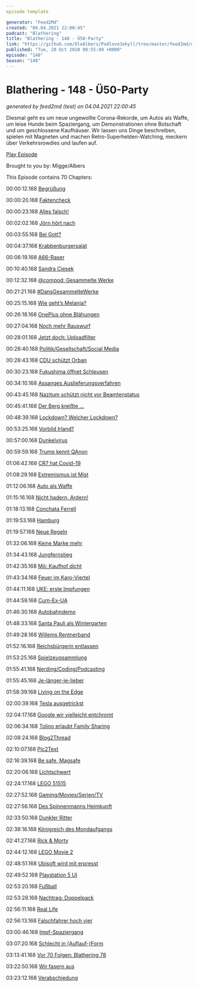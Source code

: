 ```yaml
---
episode template

generator: "Feed2Md"
created: "04.04.2021 22:00:45"
podcast: "Blathering"
title: "Blathering - 148 - Ü50-Party"
link: "https://github.com/OleAlbers/PodloveJekyll/tree/master/feed2md/example/export/seasons/5/2020/10/Blathering - 148 - Ü50-Party.md"
published: "Tue, 20 Oct 2020 08:55:49 +0000"
episode: "148"
Season: "148"
---
```


# Blathering - 148 - Ü50-Party
_generated by feed2md (test) on 04.04.2021 22:00:45_

Diesmal geht es um neue ungewollte Corona-Rekorde, um Autos als Waffe, um leise Hunde beim Spaziergang, um Demonstrationen ohne Botschaft und um geschlossene Kaufhäuser. Wir lassen uns Dinge beschreiben, spielen mit Magneten und machen Retro-Superhelden-Watching, meckern über Verkehrsrowdies und laufen auf.

[Play Episode](https://www.blathering.de/podlove/file/1364/s/feed/c/mp3/blathering_148.mp3)

Brought to you by: Migge/Albers

This Episode contains 70 Chapters:


00:00:12.168 [Begrüßung]()

00:00:20.168 [Faktencheck]()

00:00:23.168 [Alles falsch!](https://www.blathering.de/2020/10/blathering-146-en-garde/#comment-48)

00:02:02.168 [Jörn hört nach](https://www.blathering.de/2020/09/blathering-142-watersports/#comment-47)

00:03:55.168 [Bei Gott?](https://www.youtube.com/watch?v=Y0bnS3aX9MI&lc=UgxB0hcidd0GQ9nwspV4AaABAg)

00:04:37.168 [Krabbenburgersalat](https://twitter.com/tmigge/status/1315925189205557248)

00:06:19.168 [A66-Raser](https://www.berliner-kurier.de/kriminalitaet/raser-in-berlin-so-kommen-die-kerle-an-700ps-autos-fuer-unter-200-euro-li.109333)

00:10:40.168 [Sandra Ciesek](https://de.wikipedia.org/wiki/Sandra_Ciesek)

00:12:32.168 [@compod: Gesammelte Werke](https://twitter.com/search?q=(from%3Acompod)%20(%40blathering_pod)%20until%3A2020-10-20%20since%3A2020-10-12&src=typed_query&f=live)

00:21:21.168 [#DansGesammelteWerke](https://twitter.com/search?q=(from%3Aevildanwallace)%20(%40blathering_pod)%20until%3A2020-10-13%20since%3A2020-10-04&src=typed_query&f=live)

00:25:15.168 [Wie geht’s Melania?](https://apnews.com/article/virus-outbreak-donald-trump-health-melania-trump-a9ca689c5e82d127e30e3b9f6ca22457)

00:26:18.168 [OnePlus ohne Blähungen](https://www.golem.de/news/bloatware-oneplus-installiert-keine-facebook-dienste-mehr-vor-2010-151523.html)

00:27:04.168 [Noch mehr Rauswurf](https://www.spiegel.de/netzwelt/web/facebook-beim-vorgehen-gegen-holocaust-leugner-geht-es-um-leben-und-tod-a-89548cea-d047-4a6d-8214-9eee5146cdfd)

00:28:01.168 [Jetzt doch: Uploadfilter](https://www.sueddeutsche.de/digital/urheberrecht-uploadfilter-leistungsschutzrecht-1.5072682)

00:28:40.168 [Politik/Gesellschaft/Social Media]()

00:28:43.168 [CDU schützt Orban](https://www.tagesschau.de/ausland/orban-eu-finanzen-rechtsstaatlichkeit-101.html)

00:30:23.168 [Fukushima öffnet Schleusen](https://meta.tagesschau.de/id/147304/berichte-japan-will-radioaktives-material-ins-meer-leiten)

00:34:10.168 [Assanges Auslieferungsverfahren](https://logbuch-netzpolitik.de/lnp364-der-fall-assange)

00:43:45.168 [Nazitum schützt nicht vor Beamtenstatus](https://taz.de/Sieg-Heil-Rufe-von-Polizeischuelern/!5605286/)

00:45:41.168 [Der Berg kreißte ...](https://taz.de/Corona-Entwicklung-in-Deutschland/!5721398/)

00:48:39.168 [Lockdown? Welcher Lockdown?](https://threadreaderapp.com/thread/1316364296042024968.html)

00:53:25.168 [Vorbild Irland?](https://zackzack.at/2020/09/21/so-geht-corona-ampel-irland-machts-vor/)

00:57:00.168 [Dunkelvirus](https://covid19.dunkelzifferradar.de/)

00:59:59.168 [Trump kennt QAnon](https://twitter.com/tmigge/status/1316978158852313088)

01:06:42.168 [CR7 hat Covid-19](https://www.spiegel.de/sport/fussball/cristiano-ronaldo-positiv-auf-coronavirus-getestet-a-84cea1a7-31cd-46b7-bae0-d7fd1db0c40a)

01:08:29.168 [Extremismus ist Mist](https://www.zeit.de/gesellschaft/zeitgeschehen/2020-10/frankreich-enthauptung-lehrer-islamismus-polizeieinsaetze)

01:12:06.168 [Auto als Waffe](https://www.rnd.de/politik/afd-veranstaltung-in-schleswig-holstein-schwerverletzter-bei-autounfall-streit-zwischen-linken-und-rechten-demonstranten-26NIA5D7FMA3XWWZMVIXVYLH3E.html)

01:15:16.168 [Nicht hadern, Ardern!](https://twitter.com/timpritlove/status/1317499955448340483)

01:18:13.168 [Conchata Ferrell](https://de.wikipedia.org/wiki/Conchata_Ferrell)

01:19:53.168 [Hamburg]()

01:19:57.168 [Neue Regeln](https://www.hamburg.de/pressearchiv-fhh/14463954/2020-10-16-bwi-corona-recovery-fonds/)

01:32:06.168 [Keine Marke mehr](https://www.ndr.de/nachrichten/hamburg/Ab-2021-Hunde-in-Hamburg-brauchen-keine-Steuermarke-mehr,hundemarke100.html)

01:34:43.168 [Jungfernstieg](https://twitter.com/stammtischphilo/status/1317150037533741057)

01:42:35.168 [Mö: Kaufhof dicht](https://www.ndr.de/fernsehen/sendungen/hamburg_journal/Galeria-Karstadt-Kaufhof-an-der-Moenckebergstrasse-schliesst,hamj101304.html)

01:43:34.168 [Feuer im Karo-Viertel](https://hamburg1.de/nachrichten/46572/Grosseinsatz_im_Karoviertel.html)

01:44:11.168 [UKE: erste Impfungen](https://hamburg1.de/nachrichten/46568/Erste_Probanden_am_UKE_geimpft.html)

01:44:59.168 [Cum-Ex-UA](https://hamburg1.de/nachrichten/46537/Untersuchungsausschuss_zu_Cum_Ex_eingereicht.html)

01:46:30.168 [Autobahndemo](https://www.presseportal.de/blaulicht/pm/6337/4736179)

01:48:33.168 [Santa Pauli als Wintergarten](https://hamburg1.de/nachrichten/46551/Santa_Pauli_findet_als_Wintergarten_statt.html)

01:49:28.168 [Willems Rentnerband](https://twitter.com/tmigge/status/1316820534693425156)

01:52:16.168 [Reichsbürgerin entlassen](https://www.hamburg.de/servlet/segment/de/nachrichten-hamburg/14455844/polizei-kuendigt-mitarbeiterin-wegen-reichsbuerger-verdacht/)

01:53:25.168 [Spielzeugsammlung](https://twitter.com/SRHnews/status/1317052456656900101)

01:55:41.168 [Nerding/Coding/Podcasting]()

01:55:45.168 [Je-länger-je-lieber](https://twitter.com/umwomukum/status/1316031404392640512)

01:58:39.168 [Living on the Edge](https://twitter.com/stammtischphilo/status/1317841691328512000)

02:00:39.168 [Tesla ausgetrickst](https://www.wired.com/story/tesla-model-x-autopilot-phantom-images/)

02:04:17.168 [Google wir vielleicht entchromt](https://www.golem.de/news/browser-us-regierung-erwaegt-abspaltung-chromes-von-google-2010-151493.html)

02:06:34.168 [Tolino erlaubt Family Sharing](https://www.golem.de/news/family-sharing-tolino-erlaubt-das-teilen-von-e-books-mit-anderen-2010-151427.html)

02:08:24.168 [Blog2Thread](https://www.heise.de/news/Wordpress-ermoeglicht-Blogbeitraege-automatisch-in-Threads-umzuwandeln-4928366.html)

02:10:07.168 [Pic2Text](https://blogs.microsoft.com/ai/azure-image-captioning/)

02:16:39.168 [Be safe, Magsafe](https://www.derstandard.de/story/2000120933769/magsafe-das-heimliche-killerfeature-des-iphone-12)

02:20:06.168 [Lichtschwert](https://twitter.com/tmigge/status/1316994803272458241)

02:24:17.168 [LEGO 51515](https://twitter.com/stammtischphilo/status/1317134387650174976)

02:27:52.168 [Gaming/Movies/Serien/TV]()

02:27:56.168 [Des Spinnenmanns Heimkunft](https://twitter.com/stammtischphilo/status/1316820688922202112)

02:33:50.168 [Dunkler Ritter](https://twitter.com/stammtischphilo/status/1317543040618291211)

02:38:16.168 [Königreich des Mondaufgangs](https://twitter.com/stammtischphilo/status/1316834615399788561)

02:41:27.168 [Rick & Morty](http://www.fsk.de/?seitid=550&tid=70&vvid=122539)

02:44:12.168 [LEGO Movie 2](https://de.wikipedia.org/wiki/The_LEGO_Movie_2)

02:48:51.168 [Ubisoft wird mit erpresst](https://www.golem.de/news/ransomware-erpresser-drohen-mit-veroeffentlichung-von-watch-dogs-legion-2010-151557.html)

02:49:52.168 [Playstation 5 UI](https://www.golem.de/news/next-gen-sony-zeigt-benutzeroberflaeche-der-playstation-5-2010-151537.html)

02:53:20.168 [Fußball]()

02:53:28.168 [Nachtrag: Doppelpack](http://www.fussball.de/mgc.newsdetail/-/article-uuid/02CASFCM4G000000VS5489B5VUCC5NFH#!/)

02:56:11.168 [Real Life]()

02:56:13.168 [Falschfahrer hoch vier](https://twitter.com/stammtischphilo/status/1316808548798603265)

03:00:46.168 [Impf-Spaziergang](https://twitter.com/tmigge/status/1317456297017696256)

03:07:20.168 [Schlecht in (Auflauf-)Form](https://twitter.com/stammtischphilo/status/1317057922602553347)

03:13:41.168 [Vor 70 Folgen: Blathering 78](https://www.blathering.de/2019/06/blathering-078-wie-man-in-die-wahl-hineinruft/)

03:22:50.168 [Wir fasern aus]()

03:23:12.168 [Verabschiedung]()


